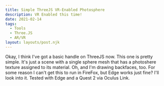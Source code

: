 ```yaml
---
title: Simple ThreeJS VR-Enabled Photosphere
description: VR Enabled this time!
date: 2021-02-14
tags:
  - Tools
  - Three.JS
  - AR/VR
layout: layouts/post.njk
---
```


Okay, I think I've got a basic handle on ThreeJS now. This one is pretty simple. It's just a scene with a single sphere mesh that has a photoshere texture assigned to its material. Oh, and I'm drawing backfaces, too. For some reason I can't get this to run in FireFox, but Edge works just fine? I'll look into it. Tested with Edge and a Quest 2 via Oculus Link. 


<canvas id="c" style="width:100%; height:100%; text-align: center"></canvas>
<script type="module">

import * as THREE from 'https://threejsfundamentals.org/threejs/resources/threejs/r125/build/three.module.js';
import {VRButton} from 'https://threejsfundamentals.org/threejs/resources/threejs/r125/examples/jsm/webxr/VRButton.js';

function main() {
  const canvas = document.querySelector('#c');
  const renderer = new THREE.WebGLRenderer({canvas});
  renderer.xr.enabled = true;
  document.body.appendChild(VRButton.createButton(renderer));

  const fov = 75;
  const aspect = 2;  // the canvas default
  const near = 0.1;
  const far = 16;
  const camera = new THREE.PerspectiveCamera(fov, aspect, near, far);
  camera.position.set(0, 1.6, 0);

  const scene = new THREE.Scene();


    const radius = 12; 
    const widthSegments = 24; 
    const heightSegments = 24; 
    const sphere = new THREE.SphereGeometry(radius, widthSegments, heightSegments); 

    const loader = new THREE.TextureLoader();
    const material = new THREE.MeshBasicMaterial({
        map: loader.load('/img/PHOTOSPHERE.jpg'),
        side: THREE.DoubleSide, 
    });

    const bgMesh = new THREE.Mesh(sphere, material);
    scene.add(bgMesh);
    bgMesh.position.set(0, 0, 0); 


  function resizeRendererToDisplaySize(renderer) {
    const canvas = renderer.domElement;
    const width = canvas.clientWidth;
    const height = canvas.clientHeight;
    const needResize = canvas.width !== width || canvas.height !== height;
    if (needResize) {
      renderer.setSize(width, height, false);
    }
    return needResize;
  }

  function render(time) {
    time *= 0.001;

    if (resizeRendererToDisplaySize(renderer)) {
      const canvas = renderer.domElement;
      camera.aspect = canvas.clientWidth / canvas.clientHeight;
      camera.updateProjectionMatrix();
    }

    renderer.render(scene, camera);
  }

  renderer.setAnimationLoop(render);
}

main();

</script>
